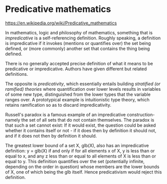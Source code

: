 # Predicative mathematics

https://en.wikipedia.org/wiki/Predicative_mathematics

In mathematics, logic and philosophy of mathematics, something that is *impredicative* is a self-referencing definition. Roughly speaking, a definition is impredicative if it invokes (mentions or quantifies over) the set being defined, or (more commonly) another set that contains the thing being defined.

There is no generally accepted precise definition of what it means to be predicative or impredicative. Authors have given different but related definitions.

The opposite is *predicativity*, which essentially entails building *stratified (or ramified) theories* where quantification over lower levels results in variables of some new type, distinguished from the lower types that the variable ranges over. A prototypical example is intuitionistic type theory, which retains ramification so as to discard impredicativity.

Russell's paradox is a famous example of an impredicative construction-namely the set of all sets that do not contain themselves. The paradox is that such a set cannot exist: If it would exist, the question could be asked whether it contains itself or not - if it does then by definition it should not, and if it does not then by definition it should.

The greatest lower bound of a set X, glb(X), also has an impredicative definition: y = glb(X) if and only if for all elements x of X, y is less than or equal to x, and any z less than or equal to all elements of X is less than or equal to y. This definition quantifies over the set (potentially infinite, depending on the order in question) whose members are the lower bounds of X, one of which being the glb itself. Hence predicativism would reject this definition.
